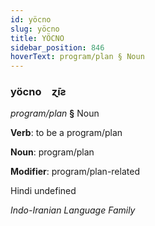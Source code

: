 ```yaml
---
id: yöcno
slug: yöcno
title: YÖCNO
sidebar_position: 846
hoverText: program/plan § Noun
---
```


### yöcno&emsp;<span kind="abugida">ɀ̄ıƨ</span>

*program/plan* **§** Noun

**Verb**: to be a program/plan

**Noun**: program/plan

**Modifier**: program/plan-related

Hindi  undefined

*Indo-Iranian Language Family*